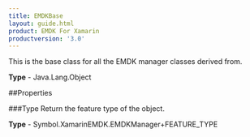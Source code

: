 ```yaml
---
title: EMDKBase
layout: guide.html
product: EMDK For Xamarin 
productversion: '3.0' 
---
```

This is the base class for all the EMDK manager classes derived from.

**Type** - Java.Lang.Object

##Properties

###Type
Return the feature type of the object.

**Type** - Symbol.XamarinEMDK.EMDKManager+FEATURE_TYPE
